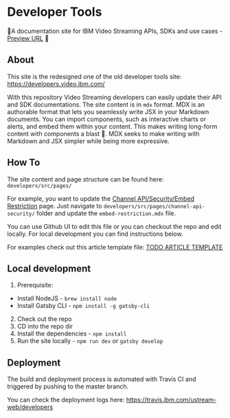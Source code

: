 # Developer Tools
:construction:A documentation site for IBM Video Streaming APIs, SDKs and use cases - [Preview URL](https://pages.github.ibm.com/ustream-web/developers/) :construction:

## About
This site is the redesigned one of the old developer tools site: https://developers.video.ibm.com/

With this repository Video Streaming developers can easily update their API and SDK documentations.
The site content is in `mdx` format.
MDX is an authorable format that lets you seamlessly write JSX in your Markdown documents. You can import components, such as interactive charts or alerts, and embed them within your content. This makes writing long-form content with components a blast 🚀. MDX seeks to make writing with Markdown and JSX simpler while being more expressive.

## How To
The site content and page structure can be found here: `developers/src/pages/`

For example, you want to update the [Channel API/Security/Embed Restriction](https://pages.github.ibm.com/ustream-web/developers/channel-api-security/embed-restriction) page. Just navigate to `developers/src/pages/channel-api-security/` folder and update the `embed-restriction.mdx` file.

You can use Github UI to edit this file or you can checkout the repo and edit locally.
For local development you can find instructions below.

For examples check out this article template file: [TODO ARTICLE TEMPLATE](https://github.ibm.com/ustream-web/developers/src/pages)


## Local development
1. Prerequisite: 
- Install NodeJS - `brew install node`
- Install Gatsby CLI - `npm install -g gatsby-cli`

2. Check out the repo
3. CD into the repo dir
4. Install the dependencies - `npm install`
5. Run the site locally - `npm run dev` or `gatsby develop`


## Deployment
The build and deployment process is automated with Travis CI and triggered by pushing to the master branch.

You can check the deployment logs here: https://travis.ibm.com/ustream-web/developers

